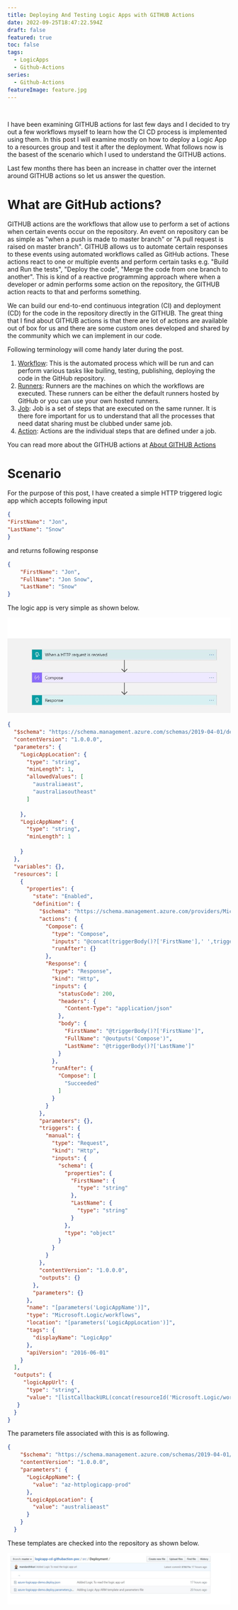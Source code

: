 ```yaml
---
title: Deploying And Testing Logic Apps with GITHUB Actions
date: 2022-09-25T18:47:22.594Z
draft: false
featured: true
toc: false
tags:
  - LogicApps
  - Github-Actions
series:
  - Github-Actions
featureImage: feature.jpg
---
```

![]()

I have been examining GITHUB actions for last few days and I decided to try out a few workflows myself to learn how the CI CD process is implemented using them. In this post I will examine mostly on how to deploy a Logic App to a resources group and test it after the deployment. What follows now is the basest of the scenario which I used to understand the GITHUB actions.

Last few months there has been an increase in chatter over the internet around GITHUB actions so let us answer the question.

# What are GitHub actions?

GITHUB actions are the workflows that allow use to perform a set of actions when certain events occur on the repository. An event on repository can be as simple as "when a push is made to master branch" or "A pull request is raised on master branch". GITHUB allows us to automate certain responses to these events using automated workflows called as GitHub actions. These actions react to one or multiple events and perform certain tasks e.g. "Build and Run the tests", "Deploy the code", "Merge the code from one branch to another". This is kind of a reactive programming approach where when a developer or admin performs some action on the repository, the GITHUB action reacts to that and performs something.

We can build our end-to-end continuous integration (CI) and deployment (CD) for the code in the repository directly in the GITHUB. The great thing that I find about GITHUB actions is that there are lot of actions are available out of box for us and there are some custom ones developed and shared by the community which we can implement in our code.

Following terminology will come handy later during the post.

1. [Workflow](https://help.github.com/en/actions/getting-started-with-github-actions/core-concepts-for-github-actions#workflow,"Workflow"): This is the automated process which will be run and can perform various tasks like builing, testing, publishing, deploying the code in the GitHub repository.
2. [Runners](https://help.github.com/en/actions/getting-started-with-github-actions/core-concepts-for-github-actions#runner, "Runners"): Runners are the machines on which the workflows are executed. These runners can be either the default runners hosted by GitHub or you can use your own hosted runners.
3. [Job](https://help.github.com/en/actions/getting-started-with-github-actions/core-concepts-for-github-actions#job,"Job"): Job is a set of steps that are executed on the same runner. It is there fore important for us to understand that all the processes that need datat sharing must be clubbed under same job.
4. [Action](https://help.github.com/en/actions/getting-started-with-github-actions/core-concepts-for-github-actions#action, "Action"): Actions are the individual steps that are defined under a job.

You can read more about the GITHUB actions at [About GITHUB Actions](https://help.GITHUB.com/en/actions/getting-started-with-GITHUB-actions/about-GITHUB-actions "About GITHUB Actions")

# Scenario

For the purpose of this post, I have created a simple HTTP triggered logic app which accepts following input

```Json
{
"FirstName": "Jon",
"LastName": "Snow"
}
```

and returns following response

```Json
{
    "FirstName": "Jon",
    "FullName": "Jon Snow",
    "LastName": "Snow"
}
```

The logic app is very simple as shown below.

![](samplelogicapp.jpg)

```Json
{
  "$schema": "https://schema.management.azure.com/schemas/2019-04-01/deploymentTemplate.json#",
  "contentVersion": "1.0.0.0",
  "parameters": {
    "LogicAppLocation": {
      "type": "string",
      "minLength": 1,
      "allowedValues": [
        "australiaeast",
        "australiasoutheast"
      ]
      
    },
    "LogicAppName": {
      "type": "string",
      "minLength": 1
      
    }
  },
  "variables": {},
  "resources": [
    {
      "properties": {
        "state": "Enabled",
        "definition": {
          "$schema": "https://schema.management.azure.com/providers/Microsoft.Logic/schemas/2016-06-01/workflowdefinition.json#",
          "actions": {
            "Compose": {
              "type": "Compose",
              "inputs": "@concat(triggerBody()?['FirstName'],' ',triggerBody()?['LastName'])",
              "runAfter": {}
            },
            "Response": {
              "type": "Response",
              "kind": "Http",
              "inputs": {
                "statusCode": 200,
                "headers": {
                  "Content-Type": "application/json"
                },
                "body": {
                  "FirstName": "@triggerBody()?['FirstName']",
                  "FullName": "@outputs('Compose')",
                  "LastName": "@triggerBody()?['LastName']"
                }
              },
              "runAfter": {
                "Compose": [
                  "Succeeded"
                ]
              }
            }
          },
          "parameters": {},
          "triggers": {
            "manual": {
              "type": "Request",
              "kind": "Http",
              "inputs": {
                "schema": {
                  "properties": {
                    "FirstName": {
                      "type": "string"
                    },
                    "LastName": {
                      "type": "string"
                    }
                  },
                  "type": "object"
                }
              }
            }
          },
          "contentVersion": "1.0.0.0",
          "outputs": {}
        },
        "parameters": {}
      },
      "name": "[parameters('LogicAppName')]",
      "type": "Microsoft.Logic/workflows",
      "location": "[parameters('LogicAppLocation')]",
      "tags": {
        "displayName": "LogicApp"
      },
      "apiVersion": "2016-06-01"
    }
  ],
  "outputs": {
     "logicAppUrl": {
      "type": "string",
      "value": "[listCallbackURL(concat(resourceId('Microsoft.Logic/workflows/', parameters('LogicAppName')), '/triggers/manual'), '2016-06-01').value]"
   }
  }
}
```

The parameters file associated with this is as following.

```Json
{
    "$schema": "https://schema.management.azure.com/schemas/2019-04-01/deploymentParameters.json#",
    "contentVersion": "1.0.0.0",
    "parameters": {
      "LogicAppName": {
        "value": "az-httplogicapp-prod"
      },
      "LogicAppLocation": {
        "value": "australiaeast"
      }
    }
  }
```

These templates are checked into the repository as shown below.

![](addarmtemplates.jpg "Arm Template in Repo")